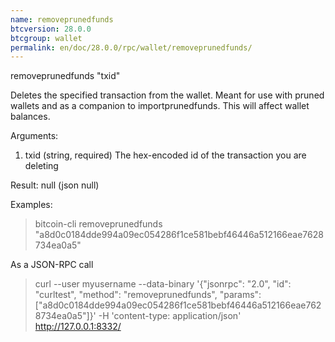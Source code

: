 ```yaml
---
name: removeprunedfunds
btcversion: 28.0.0
btcgroup: wallet
permalink: en/doc/28.0.0/rpc/wallet/removeprunedfunds/
---
```


removeprunedfunds "txid"

Deletes the specified transaction from the wallet. Meant for use with pruned wallets and as a companion to importprunedfunds. This will affect wallet balances.

Arguments:
1. txid    (string, required) The hex-encoded id of the transaction you are deleting

Result:
null    (json null)

Examples:
> bitcoin-cli removeprunedfunds "a8d0c0184dde994a09ec054286f1ce581bebf46446a512166eae7628734ea0a5"

As a JSON-RPC call
> curl --user myusername --data-binary '{"jsonrpc": "2.0", "id": "curltest", "method": "removeprunedfunds", "params": ["a8d0c0184dde994a09ec054286f1ce581bebf46446a512166eae7628734ea0a5"]}' -H 'content-type: application/json' http://127.0.0.1:8332/



